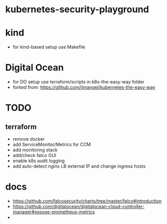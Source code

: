 # kubernetes-security-playground

# kind
- for kind-based setup use Makefile

# Digital Ocean
- for DO setup use terraform/scripts in k8s-the-easy-way folder
- forked from: https://github.com/jimangel/kubernetes-the-easy-way

# TODO
## terraform 
- remove docker
- add ServiceMonitor/Metrics for CCM
- add monitoring stack
- add/check falco GUI
- enable k8s audit logging
- add auto-detect nginx LB external IP and change ingress hosts

# docs
- https://github.com/falcosecurity/charts/tree/master/falco#introduction
- https://github.com/digitalocean/digitalocean-cloud-controller-manager#expose-prometheus-metrics
- 